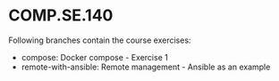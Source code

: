 # COMP.SE.140

Following branches contain the course exercises:
- compose: Docker compose - Exercise 1
- remote-with-ansible: Remote management - Ansible as an example
